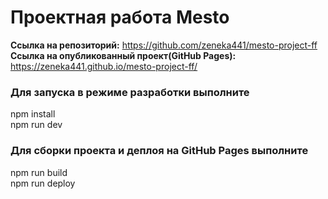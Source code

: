 # Проектная работа Mesto

__Ссылка на репозиторий:__ https://github.com/zeneka441/mesto-project-ff  
__Ссылка на опубликованный проект(GitHub Pages):__ https://zeneka441.github.io/mesto-project-ff/

### Для запуска в режиме разработки выполните

npm install  
npm run dev  

### Для сборки проекта и деплоя на GitHub Pages выполните
npm run build  
npm run deploy  

